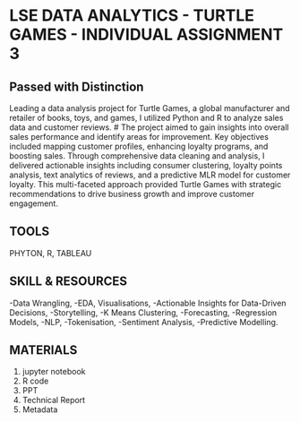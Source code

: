 # LSE DATA ANALYTICS - TURTLE GAMES - INDIVIDUAL ASSIGNMENT 3
## Passed with Distinction
Leading a data analysis project for Turtle Games, a global manufacturer and retailer of books, toys, and games, I utilized Python and R to analyze sales data and customer reviews. #
The project aimed to gain insights into overall sales performance and identify areas for improvement. 
Key objectives included mapping customer profiles, enhancing loyalty programs, and boosting sales. Through comprehensive data cleaning and analysis, 
I delivered actionable insights including consumer clustering, loyalty points analysis, text analytics of reviews, and a predictive MLR model for customer loyalty.
This multi-faceted approach provided Turtle Games with strategic recommendations to drive business growth and improve customer engagement.
## TOOLS
PHYTON, R, TABLEAU
## SKILL & RESOURCES
-Data Wrangling, -EDA, Visualisations, -Actionable Insights for Data-Driven Decisions, -Storytelling, -K Means Clustering, -Forecasting, -Regression Models, -NLP,
-Tokenisation, -Sentiment Analysis, -Predictive Modelling.
## MATERIALS
1) jupyter notebook
2) R code
3) PPT
4) Technical Report
5) Metadata
